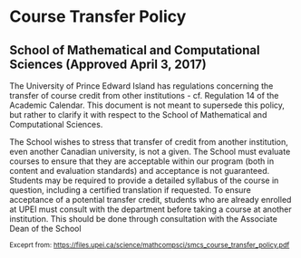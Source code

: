 <h1>Course Transfer Policy</h1>
<h2>School of Mathematical and Computational Sciences (Approved April 3, 2017) </h2>

The University of Prince Edward Island has regulations concerning the transfer of course
credit from other institutions - cf. Regulation 14 of the Academic Calendar. This
document is not meant to supersede this policy, but rather to clarify it with respect to
the School of Mathematical and Computational Sciences.

The School wishes to stress that transfer of credit from another institution, even
another Canadian university, is not a given. The School must evaluate courses to ensure
that they are acceptable within our program (both in content and evaluation standards)
and acceptance is not guaranteed. Students may be required to provide a detailed
syllabus of the course in question, including a certified translation if requested. To
ensure acceptance of a potential transfer credit, students who are already enrolled at
UPEI must consult with the department before taking a course at another institution.
This should be done through consultation with the Associate Dean of the School

<sub> Exceprt from: https://files.upei.ca/science/mathcompsci/smcs_course_transfer_policy.pdf
